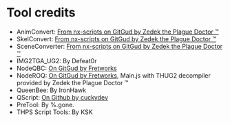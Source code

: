 # Tool credits

- AnimConvert: [From nx-scripts on GitGud by Zedek the Plague Doctor ™](https://gitgud.io/ZedekThePD/nx-scripts/-/tree/master/TH/AnimConvert)
- SkelConvert: [From nx-scripts on GitGud by Zedek the Plague Doctor ™](https://gitgud.io/ZedekThePD/nx-scripts/-/tree/master/TH/SkelConvert)
- SceneConverter: [From nx-scripts on GitGud by Zedek the Plague Doctor ™](https://gitgud.io/ZedekThePD/nx-scripts/-/tree/master/NX/SceneConverter)
- IMG2TGA_UG2: By Defeat0r
- NodeQBC: [On GitGud by Fretworks](https://gitgud.io/fretworks/nodeqbc)
- NodeROQ: [On GitGud by Fretworks](https://gitgud.io/fretworks/noderoq), Main.js with THUG2 decompiler provided by Zedek the Plague Doctor ™
- QueenBee: By IronHawk
- QScript: [On Github by cuckydev](https://github.com/cuckydev/QScript)
- PreTool: By %.gone.
- THPS Script Tools: By KSK